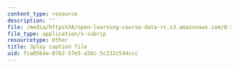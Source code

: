 ```yaml
---
content_type: resource
description: ''
file: /media/https%3A/open-learning-course-data-rc.s3.amazonaws.com/8-334-statistical-mechanics-ii-statistical-physics-of-fields-spring-2014/fca05b4e07b257e5a5bc5c232c544ccc_vhLqp3eIkU4.vtt
file_type: application/x-subrip
resourcetype: Other
title: 3play caption file
uid: fca05b4e-07b2-57e5-a5bc-5c232c544ccc
---
```


